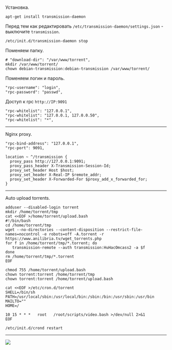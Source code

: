 Установка.
```
apt-get install transmission-daemon
```

Перед тем как редактировать `/etc/transmission-daemon/settings.json` - выключите `transmission`.
```
/etc/init.d/transmission-daemon stop
```

Поменяем папку.
```
# "download-dir": "/var/www/torrent",
mkdir /var/www/torrent/
chown debian-transmission:debian-transmission /var/www/torrent/
```

Поменяем логин и пароль.
```
"rpc-username": "login",
"rpc-password": "passwd",
```

Доступ к rpc `http://IP:9091`
```
"rpc-whitelist": "127.0.0.1",
"rpc-whitelist": "127.0.0.1, 127.0.0.50",
"rpc-whitelist": "*",
```

<hr/>

Nginx proxy.
```
"rpc-bind-address": "127.0.0.1",
"rpc-port": 9091,
```
```
location ~ ^/transmission {
  proxy_pass http://127.0.0.1:9091;
  proxy_pass_header X-Transmission-Session-Id;
  proxy_set_header Host $host;
  proxy_set_header X-Real-IP $remote_addr;
  proxy_set_header X-Forwarded-For $proxy_add_x_forwarded_for;
}
```

<hr/>

Auto upload torrents.
```
adduser --disabled-login torrent
mkdir /home/torrent/tmp
cat <<EOF >/home/torrent/upload.bash
#!/bin/bash
cd /home/torrent/tmp
wget --no-directories --content-disposition --restrict-file-names=nocontrol -e robots=off -A.torrent -r https://www.anilibria.tv/wget_torrents.php
for f in /home/torrent/tmp/*.torrent; do
   transmission-remote --auth transmission:HuHacOmcass2 -a $f
done
rm /home/torrent/tmp/*.torrent
EOF

chmod 755 /home/torrent/upload.bash
chown torrent:torrent /home/torrent/tmp
chown torrent:torrent /home/torrent/upload.bash

cat <<EOF >/etc/cron.d/torrent
SHELL=/bin/sh
PATH=/usr/local/sbin:/usr/local/bin:/sbin:/bin:/usr/sbin:/usr/bin
MAILTO=""
HOME=/

10 15 * * *   root   /root/scripts/video.bash >/dev/null 2>&1
EOF

/etc/init.d/crond restart
```

<hr/>

<img src="https://img.poiuty.com/img/01/0f214031262d1d2070ecb5d01b9ce101.png">
